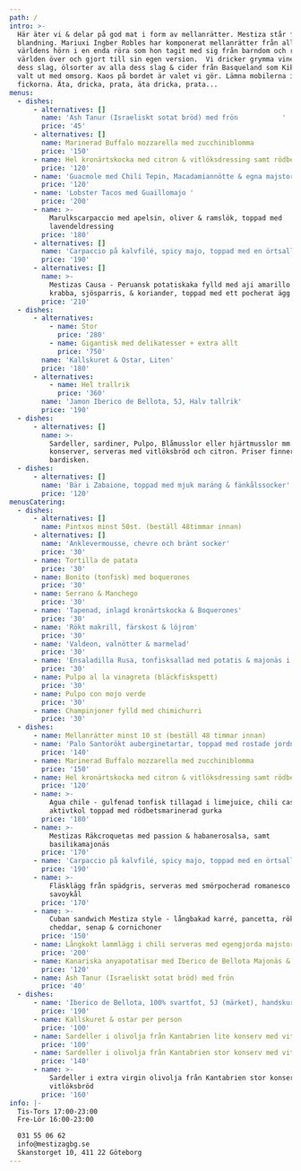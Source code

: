 ```yaml
---
path: /
intro: >-
  Här äter vi & delar på god mat i form av mellanrätter. Mestiza står för
  blandning. Mariuxi Ingber Robles har komponerat mellanrätter från alla
  världens hörn i en enda röra som hon tagit med sig från barndom och resor
  världen över och gjort till sin egen version.  Vi dricker grymma viner av alla
  dess slag, ölsorter av alla dess slag & cider från Basqueland som Kiki Ingber
  valt ut med omsorg. Kaos på bordet är valet vi gör. Lämna mobilerna i
  fickorna. Äta, dricka, prata, äta dricka, prata...
menus:
  - dishes:
      - alternatives: []
        name: 'Ash Tanur (Israeliskt sotat bröd) med frön           '
        price: '45'
      - alternatives: []
        name: Marinerad Buffalo mozzarella med zucchiniblomma
        price: '150'
      - name: Hel kronärtskocka med citron & vitlöksdressing samt rödbetsmajodipp
        price: '120'
      - name: 'Guacmole med Chili Tepin, Macadamiannötte & egna majstortillas'
        price: '120'
      - name: 'Lobster Tacos med Guaillomajo '
        price: '200'
      - name: >-
          Marulkscarpaccio med apelsin, oliver & ramslök, toppad med
          lavendeldressing
        price: '180'
      - alternatives: []
        name: 'Carpaccio på kalvfilé, spicy majo, toppad med en örtsallad'
        price: '190'
      - alternatives: []
        name: >-
          Mestizas Causa - Peruansk potatiskaka fylld med aji amarillo marinerad
          krabba, sjösparris, & koriander, toppad med ett pocherat ägg
        price: '210'
  - dishes:
      - alternatives:
          - name: Stor
            price: '280'
          - name: Gigantisk med delikatesser + extra allt
            price: '750'
        name: 'Kallskuret & Ostar, Liten'
        price: '180'
      - alternatives:
          - name: Hel trallrik
            price: '360'
        name: 'Jamon Iberico de Bellota, 5J, Halv tallrik'
        price: '190'
  - dishes:
      - alternatives: []
        name: >-
          Sardeller, sardiner, Pulpo, Blåmusslor eller hjärtmusslor mm. i
          konserver, serveras med vitlöksbröd och citron. Priser finner ni på
          bardisken.
  - dishes:
      - alternatives: []
        name: 'Bär i Zabaione, toppad med mjuk maräng & fänkålssocker'
        price: '120'
menusCatering:
  - dishes:
      - alternatives: []
        name: Pintxos minst 50st. (beställ 48timmar innan)
      - alternatives: []
        name: 'Anklevermousse, chevre och bränt socker'
        price: '30'
      - name: Tortilla de patata
        price: '30'
      - name: Bonito (tonfisk) med boquerones
        price: '30'
      - name: Serrano & Manchego
        price: '30'
      - name: 'Tapenad, inlagd kronärtskocka & Boquerones'
        price: '30'
      - name: 'Rökt makrill, färskost & löjrom'
        price: '30'
      - name: 'Valdeon, valnötter & marmelad'
        price: '30'
      - name: 'Ensaladilla Rusa, tonfisksallad med potatis & majonäs i inlagd paprika'
        price: '30'
      - name: Pulpo al la vinagreta (bläckfiskspett)
        price: '30'
      - name: Pulpo con mojo verde
        price: '30'
      - name: Champinjoner fylld med chimichurri
        price: '30'
  - dishes:
      - name: Mellanrätter minst 10 st (beställ 48 timmar innan)
      - name: 'Palo Santorökt auberginetartar, toppad med rostade jordnötter'
        price: '140'
      - name: Marinerad Buffalo mozzarella med zucchiniblomma
        price: '150'
      - name: Hel kronärtskocka med citron & vitlöksdressing samt rödbetsmajodipp
        price: '120'
      - name: >-
          Agua chile - gulfenad tonfisk tillagad i limejuice, chili cascabel och
          aktivtkol toppad med rödbetsmarinerad gurka
        price: '180'
      - name: >-
          Mestizas Räkcroquetas med passion & habanerosalsa, samt
          basilikamajonäs
        price: '170'
      - name: 'Carpaccio på kalvfilé, spicy majo, toppad med en örtsallad'
        price: '190'
      - name: >-
          Fläsklägg från spädgris, serveras med smörpocherad romanesco &
          savoykål
        price: '170'
      - name: >-
          Cuban sandwich Mestiza style - långbakad karré, pancetta, rökt
          cheddar, senap & cornichoner
        price: '150'
      - name: Långkokt lammlägg i chili serveras med egengjorda majstortillas
        price: '200'
      - name: Kanariska anyapotatisar med Iberico de Bellota Majonäs & Mojorojo
        price: '120'
      - name: Ash Tanur (Israeliskt sotat bröd) med frön
        price: '40'
  - dishes:
      - name: 'Iberico de Bellota, 100% svartfot, 5J (märket), handskuren, per person'
        price: '190'
      - name: Kallskuret & ostar per person
        price: '100'
      - name: Sardeller i olivolja från Kantabrien lite konserv med vitlöksbröd
        price: '100'
      - name: Sardeller i olivolja från Kantabrien stor konserv med vitlöksbröd
        price: '140'
      - name: >-
          Sardeller i extra virgin olivolja från Kantabrien stor konserv med
          vitlöksbröd
        price: '160'
info: |-
  Tis-Tors 17:00-23:00
  Fre-Lör 16:00-23:00

  031 55 06 62
  info@mestizagbg.se
  Skanstorget 10, 411 22 Göteborg
---
```


